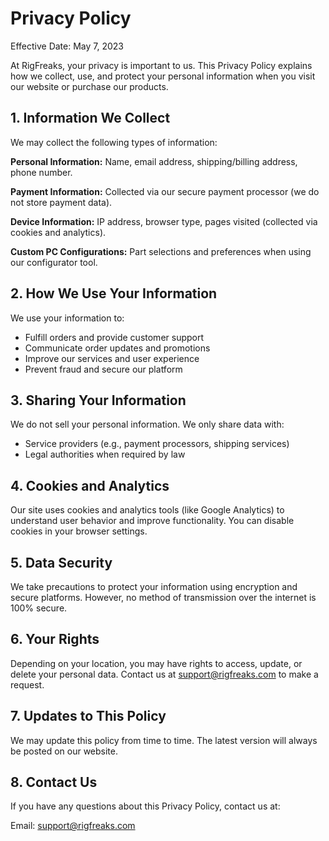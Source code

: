 # Privacy Policy

Effective Date: May 7, 2023

At RigFreaks, your privacy is important to us. This Privacy Policy explains how we collect, use, and protect your personal information when you visit our website or purchase our products.

## 1. Information We Collect

We may collect the following types of information:

**Personal Information:** Name, email address, shipping/billing address, phone number.

**Payment Information:** Collected via our secure payment processor (we do not store payment data).

**Device Information:** IP address, browser type, pages visited (collected via cookies and analytics).

**Custom PC Configurations:** Part selections and preferences when using our configurator tool.

## 2. How We Use Your Information

We use your information to:

- Fulfill orders and provide customer support
- Communicate order updates and promotions
- Improve our services and user experience
- Prevent fraud and secure our platform

## 3. Sharing Your Information

We do not sell your personal information. We only share data with:

- Service providers (e.g., payment processors, shipping services)
- Legal authorities when required by law

## 4. Cookies and Analytics

Our site uses cookies and analytics tools (like Google Analytics) to understand user behavior and improve functionality. You can disable cookies in your browser settings.

## 5. Data Security

We take precautions to protect your information using encryption and secure platforms. However, no method of transmission over the internet is 100% secure.

## 6. Your Rights

Depending on your location, you may have rights to access, update, or delete your personal data. Contact us at support@rigfreaks.com to make a request.

## 7. Updates to This Policy

We may update this policy from time to time. The latest version will always be posted on our website.

## 8. Contact Us

If you have any questions about this Privacy Policy, contact us at:

Email: support@rigfreaks.com